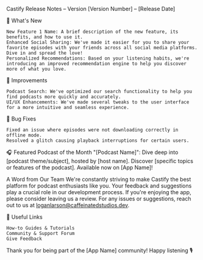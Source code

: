 Castify Release Notes – Version [Version Number] – [Release Date]

🚀 What's New

    New Feature 1 Name: A brief description of the new feature, its benefits, and how to use it.
    Enhanced Social Sharing: We've made it easier for you to share your favorite episodes with your friends across all social media platforms. Dive in and spread the love!
    Personalized Recommendations: Based on your listening habits, we're introducing an improved recommendation engine to help you discover more of what you love.

🔧 Improvements

    Podcast Search: We've optimized our search functionality to help you find podcasts more quickly and accurately.
    UI/UX Enhancements: We've made several tweaks to the user interface for a more intuitive and seamless experience.

🐛 Bug Fixes

    Fixed an issue where episodes were not downloading correctly in offline mode.
    Resolved a glitch causing playback interruptions for certain users.

🎧 Featured Podcast of the Month
"[Podcast Name]": Dive deep into [podcast theme/subject], hosted by [host name]. Discover [specific topics or features of the podcast]. Available now on [App Name]!

A Word from Our Team
We're constantly striving to make Castify the best platform for podcast enthusiasts like you. Your feedback and suggestions play a crucial role in our development process. If you're enjoying the app, please consider leaving us a review. For any issues or suggestions, reach out to us at loganlarson@caffeinatedstudios.dev.

🔗 Useful Links

    How-to Guides & Tutorials
    Community & Support Forum
    Give Feedback

Thank you for being part of the [App Name] community! Happy listening 🎙️